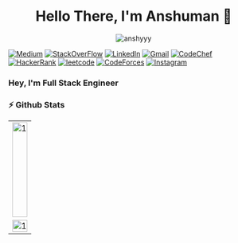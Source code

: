 <h1 align="center">Hello There, I'm Anshuman 👋</h1>
<p align="center"> <img src="https://komarev.com/ghpvc/?username=anshyyy&label=Profile%20views&color=0e75b6&style=flat" alt="anshyyy" /> </p>

[![Medium](https://img.shields.io/badge/Medium-333333?style=for-the-badge&logo=medium&logoColor=white)](https://medium.com/@anshyyy)
[![StackOverFlow](https://img.shields.io/badge/StackOverflow-E1306r?style=for-the-badge&logo=stackoverflow&logoColor=white)](https://stackoverflow.com/users/14713427/anshuman-sharma)
[![LinkedIn](https://img.shields.io/badge/LinkedIn-412?style=for-the-badge&logo=linkedin&logoColor=white)](https://www.linkedin.com/in/anshuman-sharma-4a7675a8/)
[![Gmail](https://img.shields.io/badge/Gmail-322?style=for-the-badge&logo=gmail&logoColor=white)](mailto:anshuman9998@gmail.com)
[![CodeChef](https://img.shields.io/badge/CodeChef-E21?style=for-the-badge&logo=codechef&logoColor=white)](https://www.codechef.com/users/codewithanshu)
[![HackerRank](https://img.shields.io/badge/HackerRank-1DA?style=for-the-badge&logo=hackerrank&logoColor=white)](https://www.hackerrank.com/anshuman9998)
[![leetcode](https://img.shields.io/badge/leetcode-1DA1F2?style=for-the-badge&logo=leetcode&logoColor=white)](https://leetcode.com/Anshyyy/)
[![CodeForces](https://img.shields.io/badge/CodeForces-E1306r?style=for-the-badge&logo=codeforces&logoColor=white)](https://codeforces.com/profile/heheboi)
[![Instagram](https://img.shields.io/badge/Instagram-E1306C?style=for-the-badge&logo=instagram&logoColor=white)](https://instagram.com/anshumansharmaaa)




### Hey, I'm Full Stack Engineer



### ⚡ Github Stats
<table>
  <tr>
    <td><img src="https://github-readme-stats.vercel.app/api/top-langs/?username=anshyyy&theme=radical&layout=compact&hide=Jupyter%20Notebook&langs_count=8"  display=block height=190 width=100% align="center" alt="1"></td>
   </tr>

  <tr>
    <td><img src="https://github-profile-summary-cards.vercel.app/api/cards/profile-details?username=anshyyy&theme=solarized_dark"  display=block width=100% height=auto alt="1"></td>
   </tr>      
</table>

